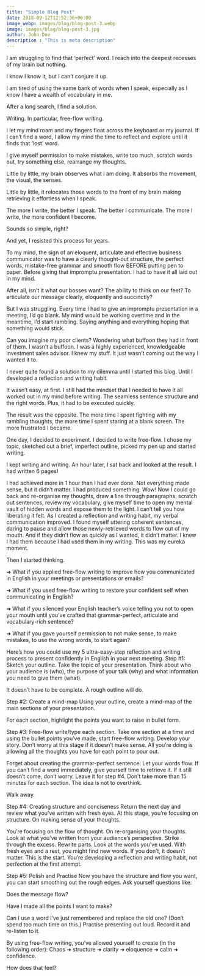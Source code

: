 ```yaml
---
title: "Simple Blog Post"
date: 2018-09-12T12:52:36+06:00
image_webp: images/blog/blog-post-3.webp
image: images/blog/blog-post-3.jpg
author: John Doe
description : "This is meta description"
---
```


I am struggling to find that ‘perfect’ word. I reach into the deepest recesses of my brain but nothing.

I know I know it, but I can’t conjure it up.

I am tired of using the same bank of words when I speak, especially as I know I have a wealth of vocabulary in me.

After a long search, I find a solution.

Writing. In particular, free-flow writing.

I let my mind roam and my fingers float across the keyboard or my journal. If I can’t find a word, I allow my mind the time to reflect and explore until it finds that ‘lost’ word.

I give myself permission to make mistakes, write too much, scratch words out, try something else, rearrange my thoughts.

Little by little, my brain observes what I am doing. It absorbs the movement, the visual, the senses.

Little by little, it relocates those words to the front of my brain making retrieving it effortless when I speak.

The more I write, the better I speak. The better I communicate. The more I write, the more confident I become.

Sounds so simple, right?

And yet, I resisted this process for years.

To my mind, the sign of an eloquent, articulate and effective business communicator was to have a clearly thought-out structure, the perfect words, mistake-free grammar and smooth flow BEFORE putting pen to paper. Before giving that impromptu presentation. I had to have it all laid out in my mind.

After all, isn’t it what our bosses want? The ability to think on our feet? To articulate our message clearly, eloquently and succinctly?

But I was struggling. Every time I had to give an impromptu presentation in a meeting, I’d go blank. My mind would be working overtime and in the meantime, I’d start rambling. Saying anything and everything hoping that something would stick.

Can you imagine my poor clients? Wondering what buffoon they had in front of them. I wasn’t a buffoon. I was a highly experienced, knowledgeable investment sales advisor. I knew my stuff. It just wasn’t coming out the way I wanted it to.

I never quite found a solution to my dilemma until I started this blog. Until I developed a reflection and writing habit.

It wasn’t easy, at first. I still had the mindset that I needed to have it all worked out in my mind before writing. The seamless sentence structure and the right words. Plus, it had to be executed quickly.

The result was the opposite. The more time I spent fighting with my rambling thoughts, the more time I spent staring at a blank screen. The more frustrated I became.

One day, I decided to experiment. I decided to write free-flow. I chose my topic, sketched out a brief, imperfect outline, picked my pen up and started writing.

I kept writing and writing. An hour later, I sat back and looked at the result. I had written 6 pages!

I had achieved more in 1 hour than I had ever done. Not everything made sense, but it didn’t matter. I had produced something. Wow! Now I could go back and re-organise my thoughts, draw a line through paragraphs, scratch out sentences, review my vocabulary, give myself time to open my mental vault of hidden words and expose them to the light. I can’t tell you how liberating it felt. As I created a reflection and writing habit, my verbal communication improved. I found myself uttering coherent sentences, daring to pause and allow those newly-retrieved words to flow out of my mouth. And if they didn’t flow as quickly as I wanted, it didn’t matter. I knew I had them because I had used them in my writing. This was my eureka moment.

Then I started thinking.

➜ What if you applied free-flow writing to improve how you communicated in English in your meetings or presentations or emails?

➜ What if you used free-flow writing to restore your confident self when communicating in English?

➜ What if you silenced your English teacher’s voice telling you not to open your mouth until you’ve crafted that grammar-perfect, articulate and vocabulary-rich sentence?

➜ What if you gave yourself permission to not make sense, to make mistakes, to use the wrong words, to start again?

Here’s how you could use my 5 ultra-easy-step reflection and writing process to present confidently in English in your next meeting.
Step #1: Sketch your outline. Take the topic of your presentation. Think about who your audience is (who), the purpose of your talk (why) and what information you need to give them (what).

It doesn’t have to be complete. A rough outline will do.

Step #2: Create a mind-map Using your outline, create a mind-map of the main sections of your presentation.

For each section, highlight the points you want to raise in bullet form.

Step #3: Free-flow write/type each section. Take one section at a time and using the bullet points you’ve made, start free-flow writing. Develop your story. Don’t worry at this stage if it doesn’t make sense. All you’re doing is allowing all the thoughts you have for each point to pour out.

Forget about creating the grammar-perfect sentence. Let your words flow. If you can’t find a word immediately, give yourself time to retrieve it. If it still doesn’t come, don’t worry. Leave it for step #4. Don’t take more than 15 minutes for each section. The idea is not to overthink.

Walk away.

Step #4: Creating structure and conciseness Return the next day and review what you’ve written with fresh eyes. At this stage, you’re focusing on structure. On making sense of your thoughts.

You’re focusing on the flow of thought. On re-organising your thoughts. Look at what you’ve written from your audience’s perspective. Strike through the excess. Rewrite parts. Look at the words you’ve used. With fresh eyes and a rest, you might find new words. If you don’t, it doesn’t matter. This is the start. You’re developing a reflection and writing habit, not perfection at the first attempt.

Step #5: Polish and Practise Now you have the structure and flow you want, you can start smoothing out the rough edges. Ask yourself questions like:

Does the message flow?

Have I made all the points I want to make?

Can I use a word I’ve just remembered and replace the old one? (Don’t spend too much time on this.) Practise presenting out loud. Record it and re-listen to it.

By using free-flow writing, you’ve allowed yourself to create (in the following order): Chaos ➜ structure ➜ clarity ➜ eloquence ➜ calm ➜ confidence.

How does that feel?
